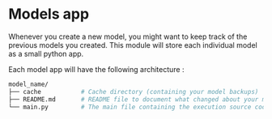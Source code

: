 # Models app

Whenever you create a new model, you might want to keep track of the previous models you created. This module will store each individual model as a small python app.

Each model app will have the following architecture :

```bash
model_name/
├── cache           # Cache directory (containing your model backups)
├── README.md       # README file to document what changed about your model
└── main.py         # The main file containing the execution source code
```